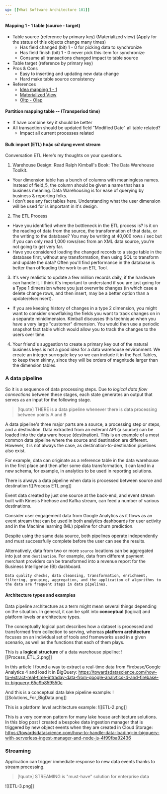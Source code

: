 ```yaml
---
up: [[What Software Architecture 101]]
---
```


#### Mapping 1 - 1 table (source - target)
- Table source (reference by primary key) (Materialized view) (Apply for the status of this objects change many times)
     - Has field changed (bit) 1 - 0 for picking data to synchronize 
     - Has field finish (bit)  1 - 0 never pick this item for synchronize
     - Consume all transactions changed impact to table source
- Table target (reference by primary key)
- Pros & Cons
     - Easy to inserting and updating new data change
     - Hard make table source consistency
- References
     - [Idea mapping 1 - 1](https://towardsdatascience.com/table-design-best-practices-for-etl-200accee9cc9?gi=71f1101c2509)
     - [Materialized View](https://dogy.io/2020/10/27/database-301-materialized-view/ )
     - [Oltp - Olap](https://dogy.io/2020/11/13/database-302-oltp-hay-olap/)

#### Partition mapping table -- (Transperiod time)
- If have combine key it should be better
- All transaction should be updated field "Modified Date" all table related?
     - Impact all current processes related 

#### Bulk import (ETL) hoặc sử dụng event stream
Conversation ETL
Here's my thoughts on your questions.

1) Warehouse Design:
Read Ralph Kimball's Book: The Data Warehouse Toolkit.
- Your dimension table has a bunch of columns with meaningless names. Instead of field_5, the column should be given a name that has a business meaning. Data Warehousing is for ease of querying by business & reporting folks.
- I don't see any fact tables here. Understanding what the user dimension will be used for is important in it's design.

2) The ETL Process
- Have you identified where the bottleneck in the ETL process is? Is it on the reading of data from the source, the transformation of that data, or the writing to the database? You may be writing at 40,000 rows / sec but if you can only read 1,000 rows/sec from an XML data source, you're not going to get very far.
- Have you considered loading the changed records to a stage table in the database first, without any transformation, then using SQL to transform and update the data? Often you'll find performance in the database is better than offloading the work to an ETL Tool.

3) It's very realistic to update a few million records daily, if the hardware can handle it. I think it's important to understand if you are just going for a Type 1 dimension where you just overwrite changes (in which case a delete change rows, and then insert, may be a better option than a update/else/insert).
- If you are keeping history of changes in a type 2 dimension, you might want to consider snowflaking the fields you want to track changes on in a separate minidimension. Kimball discusses this technique when you have a very large "customer" dimension. You would then use a periodic snapshot fact table which would allow you to track the changes to the users over time.

4) Your friend's suggestion to create a primary key out of the natural business keys is not a good idea for a data warehouse environment. We create an integer surrogate key so we can include it in the Fact Tables, to keep them skinny, since they will be orders of magnitude larger than the dimension tables.

### A data pipeline
So it is a sequence of data processing steps. Due to *logical data flow connections* between these stages, each state generates an output that serves as an input for the following stage.

> [!quote]
> THERE is a data pipeline whenever there is data processing between points A and B

A data pipeline's three major parts are a source, a processing step or steps, and a destination. Data extracted from an exteranl API (a source) can be loaded into the data ware house (destination). This is an example of a most common data pipeline where the source and destination are different.
However, it  is not always the case, as destination-to-destination pipelines also exist.

For example, data can originate as a reference table in the data warehouse in the first place and then after some data transformation, it can land in a new schema, for example, in analytics to be used in reporting solutions.

There is always a data pipeline when data is processed between source and destination
![[Process ETL.png]]

Event data created by just one source at the back-end, and event stream built with Kinesis Firehose and Kafka stream, can feed a number of various destinations.

Consider user engagement data from Google Analytics as it flows as an event stream that can be used in both analytics dashboards for user activity and in the Machine learning (ML) pipeline for churn prediction.

Despite using the same data source, both pipelines operate independently and must successfully complete before the user can see the results.

Alternatively, data from two or more `source` locations can be aggregated into just one `destination`. For example, data from different payment merchant providers can be transformed into a revenue report for the Business Intelligence (BI) dashboard.

``` ad-quote
Data quality checks, data cleansing, transformation, enrichment, filtering, grouping, aggregation, and the application of algorithms to the data are frequent steps in data pipelines.
```

#### Architecture types and examples
Data pipeline architecture as a term might mean several things depending on the situation. In general, it can be split into **conceptual** (logical) and platform levels or architecture types.

The conceptually logical part describes how a dataset is processed and transformed from collection to serving, whereas **platform architecture** focuses on an individual set of tools and frameworks used in a given scenario, as well as the functions that each of them plays.

This is a **logical structure** of a data warehouse pipeline:
![[Process_ETL_2.png]]

In this article I found a way to extract a real-time data from Firebase/Google Analytics 4 and load it in BigQuery: 
https://towardsdatascience.com/how-to-extract-real-time-intraday-data-from-google-analytics-4-and-firebase-in-bigquery-65c9b859550c

And this is a conceptual data lake pipeline example:
![[Solutions_For_BigData.png]]

This is a platform level architecture example:
![[ETL-2.png]]

This is a very common pattern for many lake house architecture solutions. In this blog post I created a bespoke data ingestion manager that is triggered by new object events when they are created in Cloud Storage:
https://towardsdatascience.com/how-to-handle-data-loading-in-bigquery-with-serverless-ingest-manager-and-node-js-4f99fba92436

### Streaming
Application can trigger immediate response to new data events thanks to stream processing.

> [!quote]
> STREAMING is "must-have" solution for enterprise data

![[ETL-3.png]]





